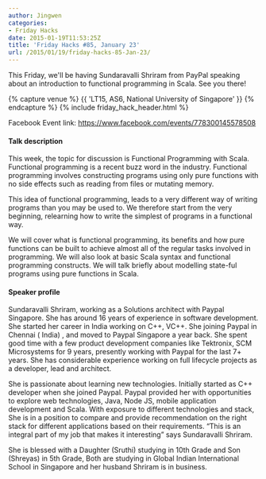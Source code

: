 ```yaml
---
author: Jingwen
categories:
- Friday Hacks
date: 2015-01-19T11:53:25Z
title: 'Friday Hacks #85, January 23'
url: /2015/01/19/friday-hacks-85-Jan-23/
---
```


This Friday, we'll be having Sundaravalli Shriram from PayPal speaking about an
introduction to functional programming in Scala. See you there!

{% capture venue %}
    {{ 'LT15, AS6, National University of Singapore' }}
{% endcapture %}
{% include friday_hack_header.html %}

Facebook Event link: https://www.facebook.com/events/778300145578508

#### Talk description

This week, the topic for discussion is Functional Programming with Scala. Functional programming is a recent buzz word in the industry. Functional programming involves constructing programs using only pure functions with no side effects such as reading from files or mutating memory.

This idea of functional programming, leads to a very different way of writing programs than you may be used to. We therefore start from the very beginning, relearning how to write the simplest of programs in a functional way.

We will cover what is functional programming, its benefits and how pure functions can be built to achieve almost all of the regular tasks involved in programming. We will also look at basic Scala syntax and functional programming constructs. We will talk briefly about modelling state-ful programs using pure functions in Scala.

#### Speaker profile

Sundaravalli Shriram, working as a Solutions architect with Paypal Singapore. She has around 16 years of experience in software development. She started her career in India working on C++, VC++. She joining Paypal in Chennai ( India) , and moved to Paypal Singapore a year back. She spent good time with a few product development companies like Tektronix, SCM Microsystems for 9 years, presently working with Paypal for the last 7+ years. She has considerable experience working on full lifecycle projects as a developer, lead and architect.

She is passionate about learning new technologies. Initially started as C++ developer when she joined Paypal. Paypal provided her with opportunities to explore web technologies, Java, Node JS, mobile application development and Scala. With exposure to different technologies and stack, She is in a position to compare and provide recommendation on the right stack for different applications based on their requirements. “This is an integral part of my job that makes it interesting” says Sundaravalli Shriram.

She is blessed with a Daughter (Sruthi) studying in 10th Grade and Son (Shreyas) in 5th Grade, Both are studying in Global Indian International School in Singapore and her husband Shriram is in business.
